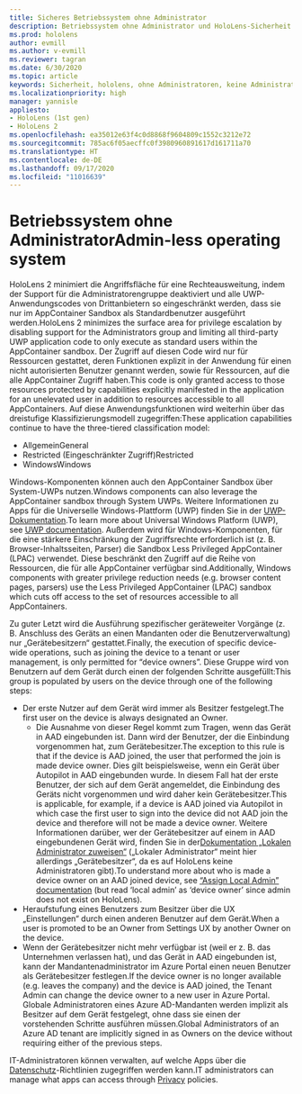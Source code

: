 ```yaml
---
title: Sicheres Betriebssystem ohne Administrator
description: Betriebssystem ohne Administrator und HoloLens-Sicherheit
ms.prod: hololens
author: evmill
ms.author: v-evmill
ms.reviewer: tagran
ms.date: 6/30/2020
ms.topic: article
keywords: Sicherheit, hololens, ohne Administratoren, keine Administratoren, Betriebssystem, Betriebssystem ohne Administratoren, Administrator-Betriebssystem, administratorloses Betriebssystem, hololens 2, hololens2 Sicherheit,
ms.localizationpriority: high
manager: yannisle
appliesto:
- HoloLens (1st gen)
- HoloLens 2
ms.openlocfilehash: ea35012e63f4c0d8868f9604809c1552c3212e72
ms.sourcegitcommit: 785ac6f05aecffc0f3980960891617d161711a70
ms.translationtype: HT
ms.contentlocale: de-DE
ms.lasthandoff: 09/17/2020
ms.locfileid: "11016639"
---
```

# <span data-ttu-id="f2f1d-104">Betriebssystem ohne Administrator</span><span class="sxs-lookup"><span data-stu-id="f2f1d-104">Admin-less operating system</span></span>

<span data-ttu-id="f2f1d-105">HoloLens 2 minimiert die Angriffsfläche für eine Rechteausweitung, indem der Support für die Administratorengruppe deaktiviert und alle UWP-Anwendungscodes von Drittanbietern so eingeschränkt werden, dass sie nur im AppContainer Sandbox als Standardbenutzer ausgeführt werden.</span><span class="sxs-lookup"><span data-stu-id="f2f1d-105">HoloLens 2 minimizes the surface area for privilege escalation by disabling support for the Administrators group and limiting all third-party UWP application code to only execute as standard users within the AppContainer sandbox.</span></span> <span data-ttu-id="f2f1d-106">Der Zugriff auf diesen Code wird nur für Ressourcen gestattet, deren Funktionen explizit in der Anwendung für einen nicht autorisierten Benutzer genannt werden, sowie für Ressourcen, auf die alle AppContainer Zugriff haben.</span><span class="sxs-lookup"><span data-stu-id="f2f1d-106">This code is only granted access to those resources protected by capabilities explicitly manifested in the application for an unelevated user in addition to resources accessible to all AppContainers.</span></span>
<span data-ttu-id="f2f1d-107">Auf diese Anwendungsfunktionen wird weiterhin über das dreistufige Klassifizierungsmodell zugegriffen:</span><span class="sxs-lookup"><span data-stu-id="f2f1d-107">These application capabilities continue to have the three-tiered classification model:</span></span>
  * <span data-ttu-id="f2f1d-108">Allgemein</span><span class="sxs-lookup"><span data-stu-id="f2f1d-108">General</span></span>
  * <span data-ttu-id="f2f1d-109">Restricted (Eingeschränkter Zugriff)</span><span class="sxs-lookup"><span data-stu-id="f2f1d-109">Restricted</span></span>
  * <span data-ttu-id="f2f1d-110">Windows</span><span class="sxs-lookup"><span data-stu-id="f2f1d-110">Windows</span></span>

<span data-ttu-id="f2f1d-111">Windows-Komponenten können auch den AppContainer Sandbox über System-UWPs nutzen.</span><span class="sxs-lookup"><span data-stu-id="f2f1d-111">Windows components can also leverage the AppContainer sandbox through System UWPs.</span></span> <span data-ttu-id="f2f1d-112">Weitere Informationen zu Apps für die Universelle Windows-Plattform (UWP) finden Sie in der [UWP-Dokumentation](https://docs.microsoft.com/windows/uwp/).</span><span class="sxs-lookup"><span data-stu-id="f2f1d-112">To learn more about Universal Windows Platform (UWP), see [UWP documentation](https://docs.microsoft.com/windows/uwp/).</span></span> <span data-ttu-id="f2f1d-113">Außerdem wird für Windows-Komponenten, für die eine stärkere Einschränkung der Zugriffsrechte erforderlich ist (z. B. Browser-Inhaltsseiten, Parser) die Sandbox Less Privileged AppContainer (LPAC) verwendet. Diese beschränkt den Zugriff auf die Reihe von Ressourcen, die für alle AppContainer verfügbar sind.</span><span class="sxs-lookup"><span data-stu-id="f2f1d-113">Additionally, Windows components with greater privilege reduction needs (e.g. browser content pages, parsers) use the Less Privileged AppContainer (LPAC) sandbox which cuts off access to the set of resources accessible to all AppContainers.</span></span>

<span data-ttu-id="f2f1d-114">Zu guter Letzt wird die Ausführung spezifischer geräteweiter Vorgänge (z. B. Anschluss des Geräts an einen Mandanten oder die Benutzerverwaltung) nur „Gerätebesitzern“ gestattet.</span><span class="sxs-lookup"><span data-stu-id="f2f1d-114">Finally, the execution of specific device-wide operations, such as joining the device to a tenant or user management, is only permitted for “device owners”.</span></span> <span data-ttu-id="f2f1d-115">Diese Gruppe wird von Benutzern auf dem Gerät durch einen der folgenden Schritte ausgefüllt:</span><span class="sxs-lookup"><span data-stu-id="f2f1d-115">This group is populated by users on the device through one of the following steps:</span></span>
  * <span data-ttu-id="f2f1d-116">Der erste Nutzer auf dem Gerät wird immer als Besitzer festgelegt.</span><span class="sxs-lookup"><span data-stu-id="f2f1d-116">The first user on the device is always designated an Owner.</span></span> 
    * <span data-ttu-id="f2f1d-117">Die Ausnahme von dieser Regel kommt zum Tragen, wenn das Gerät in AAD eingebunden ist. Dann wird der Benutzer, der die Einbindung vorgenommen hat, zum Gerätebesitzer.</span><span class="sxs-lookup"><span data-stu-id="f2f1d-117">The exception to this rule is that if the device is AAD joined, the user that performed the join is made device owner.</span></span> <span data-ttu-id="f2f1d-118">Dies gilt beispielsweise, wenn ein Gerät über Autopilot in AAD eingebunden wurde. In diesem Fall hat der erste Benutzer, der sich auf dem Gerät angemeldet, die Einbindung des Geräts nicht vorgenommen und wird daher kein Gerätebesitzer.</span><span class="sxs-lookup"><span data-stu-id="f2f1d-118">This is applicable, for example, if a device is AAD joined via Autopilot in which case the first user to sign into the device did not AAD join the device and therefore will not be made a device owner.</span></span> <span data-ttu-id="f2f1d-119">Weitere Informationen darüber, wer der Gerätebesitzer auf einem in AAD eingebundenen Gerät wird, finden Sie in der[Dokumentation „Lokalen Administrator zuweisen“](https://docs.microsoft.com/azure/active-directory/devices/assign-local-admin) („Lokaler Administrator“ meint hier allerdings „Gerätebesitzer“, da es auf HoloLens keine Administratoren gibt).</span><span class="sxs-lookup"><span data-stu-id="f2f1d-119">To understand more about who is made a device owner on an AAD joined device, see [“Assign Local Admin” documentation](https://docs.microsoft.com/azure/active-directory/devices/assign-local-admin) (but read ‘local admin’ as ‘device owner’ since admin does not exist on HoloLens).</span></span>
  * <span data-ttu-id="f2f1d-120">Heraufstufung eines Benutzers zum Besitzer über die UX „Einstellungen“ durch einen anderen Benutzer auf dem Gerät.</span><span class="sxs-lookup"><span data-stu-id="f2f1d-120">When a user is promoted to be an Owner from Settings UX by another Owner on the device.</span></span>
  * <span data-ttu-id="f2f1d-121">Wenn der Gerätebesitzer nicht mehr verfügbar ist (weil er z. B. das Unternehmen verlassen hat), und das Gerät in AAD eingebunden ist, kann der Mandantenadministrator im Azure Portal einen neuen Benutzer als Gerätebesitzer festlegen.</span><span class="sxs-lookup"><span data-stu-id="f2f1d-121">If the device owner is no longer available (e.g. leaves the company) and the device is AAD joined, the Tenant Admin can change the device owner to a new user in Azure Portal.</span></span>
<span data-ttu-id="f2f1d-122">Globale Administratoren eines Azure AD-Mandanten werden implizit als Besitzer auf dem Gerät festgelegt, ohne dass sie einen der vorstehenden Schritte ausführen müssen.</span><span class="sxs-lookup"><span data-stu-id="f2f1d-122">Global Administrators of an Azure AD tenant are implicitly signed in as Owners on the device without requiring either of the previous steps.</span></span> 

<span data-ttu-id="f2f1d-123">IT-Administratoren können verwalten, auf welche Apps über die [Datenschutz](https://docs.microsoft.com/windows/client-management/mdm/policy-csp-privacy)-Richtlinien zugegriffen werden kann.</span><span class="sxs-lookup"><span data-stu-id="f2f1d-123">IT administrators can manage what apps can access through [Privacy](https://docs.microsoft.com/windows/client-management/mdm/policy-csp-privacy) policies.</span></span> 
